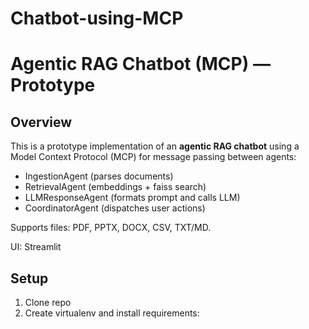 # Chatbot-using-MCP
# Agentic RAG Chatbot (MCP) — Prototype

## Overview
This is a prototype implementation of an **agentic RAG chatbot** using a Model Context Protocol (MCP) for message passing between agents:
- IngestionAgent (parses documents)
- RetrievalAgent (embeddings + faiss search)
- LLMResponseAgent (formats prompt and calls LLM)
- CoordinatorAgent (dispatches user actions)

Supports files: PDF, PPTX, DOCX, CSV, TXT/MD.

UI: Streamlit

## Setup
1. Clone repo
2. Create virtualenv and install requirements:
